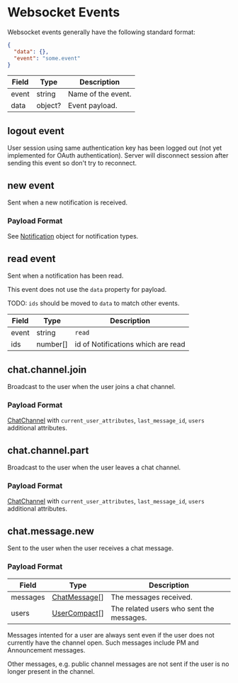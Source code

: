 # Websocket Events

Websocket events generally have the following standard format:

```json
{
  "data": {},
  "event": "some.event"
}
```

Field | Type    | Description
----- |-------- | -------------
event | string  | Name of the event.
data  | object? | Event payload.

## logout event

User session using same authentication key has been logged out (not yet implemented for OAuth authentication).
Server will disconnect session after sending this event so don't try to reconnect.

## new event

Sent when a new notification is received.

### Payload Format

See [Notification](#notification) object for notification types.

## read event

Sent when a notification has been read.

<aside class="notice">
  This event does not use the <code>data</code> property for payload.
</aside>

TODO: `ids` should be moved to `data` to match other events.

Field | Type     | Description
----- | -------- | ----------------------------------
event | string   | `read`
ids   | number[] | id of Notifications which are read

## chat.channel.join

Broadcast to the user when the user joins a chat channel.

### Payload Format

[ChatChannel](#chat-channel) with `current_user_attributes`, `last_message_id`, `users` additional attributes.

## chat.channel.part

Broadcast to the user when the user leaves a chat channel.

### Payload Format

[ChatChannel](#chat-channel) with `current_user_attributes`, `last_message_id`, `users` additional attributes.

## chat.message.new

Sent to the user when the user receives a chat message.

### Payload Format

Field    | Type                          | Description
-------- |------------------------------ |-------------
messages | [ChatMessage](#chatmessage)[] | The messages received.
users    | [UserCompact](#usercompact)[] | The related users who sent the messages.

Messages intented for a user are always sent even if the user does not currently have the channel open.
Such messages include PM and Announcement messages.

Other messages, e.g. public channel messages are not sent if the user is no longer present in the channel.
